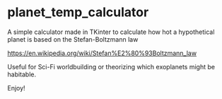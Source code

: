 # planet_temp_calculator
A simple calculator made in TKinter to calculate how hot a hypothetical planet is based on the Stefan-Boltzmann law

https://en.wikipedia.org/wiki/Stefan%E2%80%93Boltzmann_law

Useful for Sci-Fi worldbuilding or theorizing which exoplanets might be habitable.

Enjoy!
